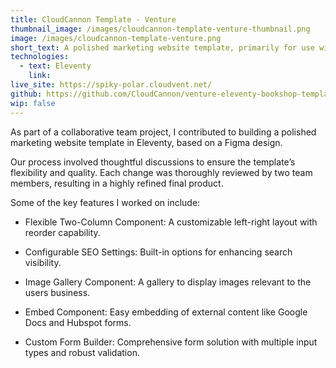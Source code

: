 ```yaml
---
title: CloudCannon Template - Venture
thumbnail_image: /images/cloudcannon-template-venture-thumbnail.png 
image: /images/cloudcannon-template-venture.png 
short_text: A polished marketing website template, primarily for use within CloudCannon
technologies:
  - text: Eleventy
    link: 
live_site: https://spiky-polar.cloudvent.net/
github: https://github.com/CloudCannon/venture-eleventy-bookshop-template
wip: false
---
```


As part of a collaborative team project, I contributed to building a polished marketing website template in Eleventy, based on a Figma design.

Our process involved thoughtful discussions to ensure the template’s flexibility and quality. Each change was thoroughly reviewed by two team members, resulting in a highly refined final product.

Some of the key features I worked on include:

- Flexible Two-Column Component: A customizable left-right layout with reorder capability.

- Configurable SEO Settings: Built-in options for enhancing search visibility.

- Image Gallery Component: A gallery to display images relevant to the users business.

- Embed Component: Easy embedding of external content like Google Docs and Hubspot forms.

- Custom Form Builder: Comprehensive form solution with multiple input types and robust validation.